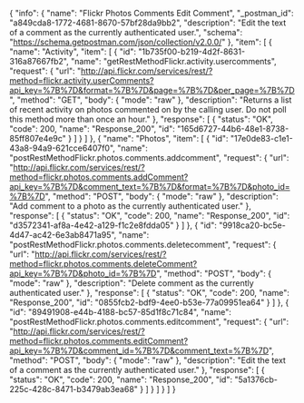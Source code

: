 {
  "info": {
    "name": "Flickr Photos Comments Edit Comment",
    "_postman_id": "a849cda8-1772-4681-8670-57bf28da9bb2",
    "description": "Edit the text of a comment as the currently authenticated user.",
    "schema": "https://schema.getpostman.com/json/collection/v2.0.0/"
  },
  "item": [
    {
      "name": "Activity",
      "item": [
        {
          "id": "1b735f00-b219-4d2f-8631-316a87667fb2",
          "name": "getRestMethodFlickr.activity.usercomments",
          "request": {
            "url": "http://api.flickr.com/services/rest/?method=flickr.activity.userComments?api_key=%7B%7D&format=%7B%7D&page=%7B%7D&per_page=%7B%7D",
            "method": "GET",
            "body": {
              "mode": "raw"
            },
            "description": "Returns a list of recent activity on photos commented on by the calling user. Do not poll this method more than once an hour."
          },
          "response": [
            {
              "status": "OK",
              "code": 200,
              "name": "Response_200",
              "id": "165d6727-44b6-48e1-8738-85ff807e4e9c"
            }
          ]
        }
      ]
    },
    {
      "name": "Photos",
      "item": [
        {
          "id": "17e0de83-c1e1-43a8-94a9-621cce6407f0",
          "name": "postRestMethodFlickr.photos.comments.addcomment",
          "request": {
            "url": "http://api.flickr.com/services/rest/?method=flickr.photos.comments.addComment?api_key=%7B%7D&comment_text=%7B%7D&format=%7B%7D&photo_id=%7B%7D",
            "method": "POST",
            "body": {
              "mode": "raw"
            },
            "description": "Add comment to a photo as the currently authenticated user."
          },
          "response": [
            {
              "status": "OK",
              "code": 200,
              "name": "Response_200",
              "id": "d3572341-af8a-4e42-a129-f1c2e8fdda05"
            }
          ]
        },
        {
          "id": "9918ca20-bc5e-4d47-ac42-6e3ab8471a95",
          "name": "postRestMethodFlickr.photos.comments.deletecomment",
          "request": {
            "url": "http://api.flickr.com/services/rest/?method=flickr.photos.comments.deleteComment?api_key=%7B%7D&photo_id=%7B%7D",
            "method": "POST",
            "body": {
              "mode": "raw"
            },
            "description": "Delete comment as the currently authenticated user."
          },
          "response": [
            {
              "status": "OK",
              "code": 200,
              "name": "Response_200",
              "id": "0855fcb2-bdf9-4ee0-b53e-77a09951ea64"
            }
          ]
        },
        {
          "id": "89491908-e44b-4188-bc57-85d1f8c71c84",
          "name": "postRestMethodFlickr.photos.comments.editcomment",
          "request": {
            "url": "http://api.flickr.com/services/rest/?method=flickr.photos.comments.editComment?api_key=%7B%7D&comment_id=%7B%7D&comment_text=%7B%7D",
            "method": "POST",
            "body": {
              "mode": "raw"
            },
            "description": "Edit the text of a comment as the currently authenticated user."
          },
          "response": [
            {
              "status": "OK",
              "code": 200,
              "name": "Response_200",
              "id": "5a1376cb-225c-428c-8471-b3479ab3ea68"
            }
          ]
        }
      ]
    }
  ]
}